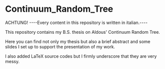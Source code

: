 # Continuum_Random_Tree
ACHTUNG! ----Every content in this repository is written in italian.----   

This repository contains my B.S. thesis on Aldous' Continuum Random Tree.

Here you can find not only my thesis but also a brief abstract and some slides I set up to support the presentation of my work.

I also added LaTeX source codes but I firmly underscore that they are very messy.
